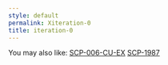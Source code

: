 ```yaml
---
style: default
permalink: Xiteration-0
title: iteration-0
---
```

You may also like:
[SCP-006-CU-EX](http://scp-wiki.net/scp-006-cu-ex)
[SCP-1987](http://scp-wiki.net/scp-1987)